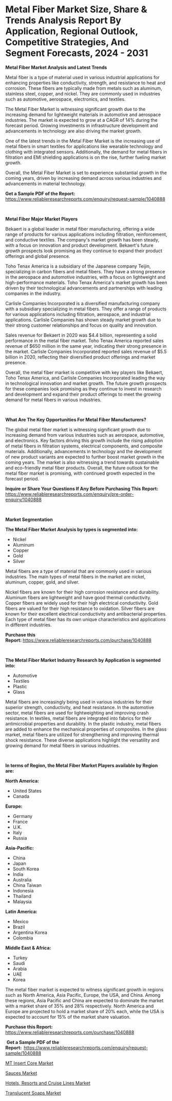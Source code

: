 <p><h1>Metal Fiber Market Size, Share & Trends Analysis Report By Application, Regional Outlook, Competitive Strategies, And Segment Forecasts, 2024 - 2031</h1></p><p><strong>Metal Fiber Market Analysis and Latest Trends</strong></p>
<p><p>Metal fiber is a type of material used in various industrial applications for enhancing properties like conductivity, strength, and resistance to heat and corrosion. These fibers are typically made from metals such as aluminum, stainless steel, copper, and nickel. They are commonly used in industries such as automotive, aerospace, electronics, and textiles.</p><p>The Metal Fiber Market is witnessing significant growth due to the increasing demand for lightweight materials in automotive and aerospace industries. The market is expected to grow at a CAGR of 14% during the forecast period. Growing investments in infrastructure development and advancements in technology are also driving the market growth.</p><p>One of the latest trends in the Metal Fiber Market is the increasing use of metal fibers in smart textiles for applications like wearable technology and clothing with integrated sensors. Additionally, the demand for metal fibers in filtration and EMI shielding applications is on the rise, further fueling market growth.</p><p>Overall, the Metal Fiber Market is set to experience substantial growth in the coming years, driven by increasing demand across various industries and advancements in material technology.</p></p>
<p><strong>Get a Sample PDF of the Report:&nbsp;</strong> <a href="https://www.reliableresearchreports.com/enquiry/request-sample/1040888">https://www.reliableresearchreports.com/enquiry/request-sample/1040888</a></p>
<p>&nbsp;</p>
<p><strong>Metal Fiber Major Market Players</strong></p>
<p><p>Bekaert is a global leader in metal fiber manufacturing, offering a wide range of products for various applications including filtration, reinforcement, and conductive textiles. The company's market growth has been steady, with a focus on innovation and product development. Bekaert's future growth prospects look promising as they continue to expand their product offerings and global presence.</p><p>Toho Tenax America is a subsidiary of the Japanese company Teijin, specializing in carbon fibers and metal fibers. They have a strong presence in the aerospace and automotive industries, with a focus on lightweight and high-performance materials. Toho Tenax America's market growth has been driven by their technological advancements and partnerships with leading companies in the industry.</p><p>Carlisle Companies Incorporated is a diversified manufacturing company with a subsidiary specializing in metal fibers. They offer a range of products for various applications including filtration, aerospace, and industrial applications. Carlisle Companies has shown steady market growth due to their strong customer relationships and focus on quality and innovation.</p><p>Sales revenue for Bekaert in 2020 was $4.4 billion, representing a solid performance in the metal fiber market. Toho Tenax America reported sales revenue of $650 million in the same year, indicating their strong presence in the market. Carlisle Companies Incorporated reported sales revenue of $5.5 billion in 2020, reflecting their diversified product offerings and market presence.</p><p>Overall, the metal fiber market is competitive with key players like Bekaert, Toho Tenax America, and Carlisle Companies Incorporated leading the way in technological innovation and market growth. The future growth prospects for these companies look promising as they continue to invest in research and development and expand their product offerings to meet the growing demand for metal fibers in various industries.</p></p>
<p>&nbsp;</p>
<p><strong>What Are The Key Opportunities For Metal Fiber Manufacturers?</strong></p>
<p><p>The global metal fiber market is witnessing significant growth due to increasing demand from various industries such as aerospace, automotive, and electronics. Key factors driving this growth include the rising adoption of metal fibers in filtration systems, electrical components, and composite materials. Additionally, advancements in technology and the development of new product variants are expected to further boost market growth in the coming years. The market is also witnessing a trend towards sustainable and eco-friendly metal fiber products. Overall, the future outlook for the metal fiber market is promising, with continued growth expected in the forecast period.</p></p>
<p><strong>Inquire or Share Your Questions If Any Before Purchasing This Report:</strong> <a href="https://www.reliableresearchreports.com/enquiry/pre-order-enquiry/1040888">https://www.reliableresearchreports.com/enquiry/pre-order-enquiry/1040888</a></p>
<p>&nbsp;</p>
<p><strong>Market Segmentation</strong></p>
<p><strong>The Metal Fiber Market Analysis by types is segmented into:</strong></p>
<p><ul><li>Nickel</li><li>Aluminum</li><li>Copper</li><li>Gold</li><li>Silver</li></ul></p>
<p><p>Metal fibers are a type of material that are commonly used in various industries. The main types of metal fibers in the market are nickel, aluminum, copper, gold, and silver. </p><p>Nickel fibers are known for their high corrosion resistance and durability. Aluminum fibers are lightweight and have good thermal conductivity. Copper fibers are widely used for their high electrical conductivity. Gold fibers are valued for their high resistance to oxidation. Silver fibers are known for their excellent electrical conductivity and antibacterial properties. Each type of metal fiber has its own unique characteristics and applications in different industries.</p></p>
<p><strong>Purchase this Report:&nbsp;</strong><a href="https://www.reliableresearchreports.com/purchase/1040888">https://www.reliableresearchreports.com/purchase/1040888</a></p>
<p>&nbsp;</p>
<p><strong>The Metal Fiber Market Industry Research by Application is segmented into:</strong></p>
<p><ul><li>Automotive</li><li>Textiles</li><li>Plastic</li><li>Glass</li></ul></p>
<p><p>Metal fibers are increasingly being used in various industries for their superior strength, conductivity, and heat resistance. In the automotive sector, metal fibers are used for lightweighting and improving crash resistance. In textiles, metal fibers are integrated into fabrics for their antimicrobial properties and durability. In the plastic industry, metal fibers are added to enhance the mechanical properties of composites. In the glass market, metal fibers are utilized for strengthening and improving thermal shock resistance. These diverse applications highlight the versatility and growing demand for metal fibers in various industries.</p></p>
<p>&nbsp;</p>
<p><strong>In terms of Region, the Metal Fiber Market Players available by Region are:</strong></p>
<p>
    <p> <strong> North America: </strong>
        <ul>
            <li>United States</li>
            <li>Canada</li>
        </ul>
        </p> 
    <p> <strong> Europe: </strong>
        <ul>
            <li>Germany</li>
            <li>France</li>
            <li>U.K.</li>
            <li>Italy</li>
            <li>Russia</li>
        </ul>
        </p> 
    <p> <strong> Asia-Pacific: </strong>
        <ul>
            <li>China</li>
            <li>Japan</li>
            <li>South Korea</li>
            <li>India</li>
            <li>Australia</li>
            <li>China Taiwan</li>
            <li>Indonesia</li>
            <li>Thailand</li>
            <li>Malaysia</li>
        </ul>
        </p> 
    <p> <strong> Latin America: </strong>
        <ul>
            <li>Mexico</li>
            <li>Brazil</li>
            <li>Argentina Korea</li>
            <li>Colombia</li>
        </ul>
        </p> 
    <p> <strong> Middle East & Africa: </strong>
        <ul>
            <li>Turkey</li>
            <li>Saudi</li>
            <li>Arabia</li>
            <li>UAE</li>
            <li>Korea</li>
        </ul>
    </p>
    </p>
<p><p>The metal fiber market is expected to witness significant growth in regions such as North America, Asia Pacific, Europe, the USA, and China. Among these regions, Asia Pacific and China are expected to dominate the market with a market share of 35% and 28% respectively. North America and Europe are projected to hold a market share of 20% each, while the USA is expected to account for 15% of the market share valuation.</p></p>
<p><strong>Purchase this Report: </strong><a href="https://www.reliableresearchreports.com/purchase/1040888">https://www.reliableresearchreports.com/purchase/1040888</a></p>
<p>&nbsp;<strong>Get a Sample PDF of the Report:&nbsp;&nbsp;</strong><a href="https://www.reliableresearchreports.com/enquiry/request-sample/1040888">https://www.reliableresearchreports.com/enquiry/request-sample/1040888</a></p>
<p><strong></strong></p>
<p><p><a href="https://view.publitas.com/reportprime-1/insights-into-mt-insert-core-market-size-analysing-market-share-trends-and-growth-from-2023-to-2030/">MT Insert Core Market</a></p><p><a href="https://view.publitas.com/reportprime-1/sauces-market-research-report-provides-critical-insights-that-can-help-shape-business-development-and-investment-strategies/">Sauces Market</a></p><p><a href="https://angry-finch-aaf.notion.site/Insights-into-Hotels-Resorts-and-Cruise-Lines-Market-Size-Analysing-Market-Share-Trends-and-Grow-b94f54739f474e01a86a23cfb329dcab">Hotels, Resorts and Cruise Lines Market</a></p><p><a href="https://view.publitas.com/reportprime-1/translucent-soaps-market-size-growth-outlook-from-2023-to-2030-projecting-at-markets-trends-analysis-by-application-regional-outlook-and-revenue/">Translucent Soaps Market</a></p></p>